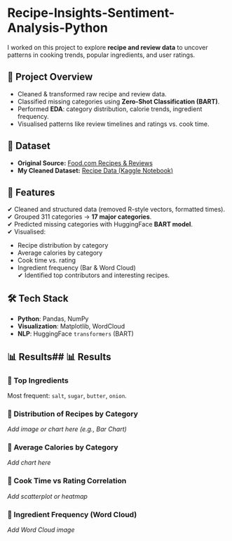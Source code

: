 # Recipe-Insights-Sentiment-Analysis-Python

I worked on this project to explore **recipe and review data** to uncover patterns in cooking trends, popular ingredients, and user ratings.  



## 📖 Project Overview
- Cleaned & transformed raw recipe and review data.  
- Classified missing categories using **Zero-Shot Classification (BART)**.  
- Performed **EDA**: category distribution, calorie trends, ingredient frequency.  
- Visualised patterns like review timelines and ratings vs. cook time.  


## 📂 Dataset
- **Original Source:** [Food.com Recipes & Reviews](https://www.kaggle.com/datasets/irkaal/foodcom-recipes-and-reviews)  
- **My Cleaned Dataset:** [Recipe Data (Kaggle Notebook)](https://www.kaggle.com/code/praneetharao/recipe-data)  



## 🔑 Features  
✔ Cleaned and structured data (removed R-style vectors, formatted times).  
✔ Grouped 311 categories → **17 major categories**.  
✔ Predicted missing categories with HuggingFace **BART model**.  
✔ Visualised:  
  - Recipe distribution by category  
  - Average calories by category  
  - Cook time vs. rating  
  - Ingredient frequency (Bar & Word Cloud)  
✔ Identified top contributors and interesting recipes.


## 🛠 Tech Stack  
- **Python**: Pandas, NumPy  
- **Visualization**: Matplotlib, WordCloud  
- **NLP**: HuggingFace `transformers` (BART)  


## 📊 Results## 📊 Results  

### 🔹 Top Ingredients  
Most frequent: `salt`, `sugar`, `butter`, `onion`.  

### 🔹 Distribution of Recipes by Category  
*Add image or chart here (e.g., Bar Chart)*  

### 🔹 Average Calories by Category  
*Add chart here*  

### 🔹 Cook Time vs Rating Correlation  
*Add scatterplot or heatmap*  

### 🔹 Ingredient Frequency (Word Cloud)  
*Add Word Cloud image*  

